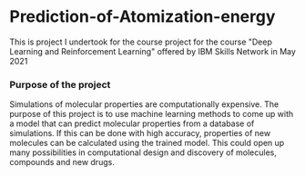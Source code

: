 # Prediction-of-Atomization-energy
This is project I undertook for the course project for the course "Deep Learning and Reinforcement Learning" offered by IBM Skills Network in May 2021

### Purpose of the project
Simulations of molecular properties are computationally expensive. The purpose of this project is to use machine learning methods to come up with a model that can predict molecular properties from a database of simulations. If this can be done with high accuracy, properties of new molecules can be calculated using the trained model. This could open up many possibilities in computational design and discovery of molecules, compounds and new drugs.
